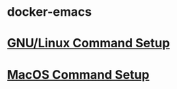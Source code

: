 # docker-emacs

# [GNU/Linux Command Setup](https://stackoverflow.com/questions/25281992/alternatives-to-ssh-x11-forwarding-for-docker-containers)

# [MacOS Command Setup](https://github.com/chanezon/docker-tips/blob/master/x11/README.md)
